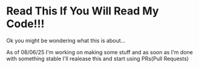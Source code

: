 # Read This If You Will Read My Code!!!
Ok you might be wondering what this is about...

As of 08/06/25 I'm working on making some stuff and as soon as I'm done with something stable I'll realease this and start using PRs(Pull Requests)